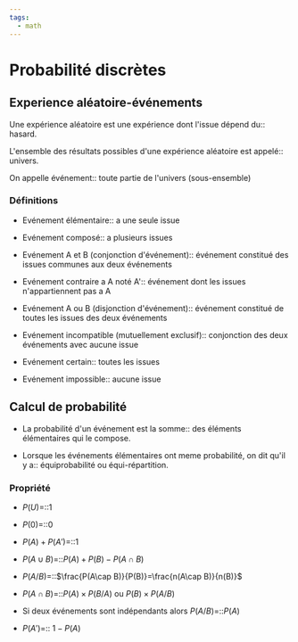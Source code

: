 ```yaml
---
tags:
  - math
---
```

# Probabilité discrètes
## Experience aléatoire-événements
Une expérience aléatoire est une expérience dont l'issue dépend du:: hasard.
<!--SR:!2023-09-30,4,270-->
L'ensemble des résultats possibles d'une expérience aléatoire est appelé:: univers.
<!--SR:!2023-09-30,4,270-->
On appelle événement:: toute partie de l'univers (sous-ensemble)
<!--SR:!2023-09-30,4,270-->

### Définitions
- Evénement élémentaire:: a une seule issue
<!--SR:!2023-09-30,4,270-->
- Evénement composé:: a plusieurs issues
<!--SR:!2023-09-30,4,270-->
- Evénement A et B (conjonction d'événement):: événement constitué des issues communes aux deux événements
<!--SR:!2023-09-30,4,270-->
- Evénement contraire a A noté A':: événement dont les issues n'appartiennent pas a A
<!--SR:!2023-09-27,1,230-->
- Evénement A ou B (disjonction d'événement):: événement constitué de toutes les issues des deux événements
<!--SR:!2023-09-30,4,270-->
- Evénement incompatible (mutuellement exclusif):: conjonction des deux événements avec aucune issue
<!--SR:!2023-09-30,4,270-->
- Evénement certain:: toutes les issues
<!--SR:!2023-09-30,4,270-->
- Evénement impossible:: aucune issue
<!--SR:!2023-09-30,4,270-->

## Calcul de probabilité
- La probabilité d'un événement est la somme:: des éléments élémentaires qui le compose.
<!--SR:!2023-09-30,4,270-->
- Lorsque les événements élémentaires ont meme probabilité, on dit qu'il y a:: équiprobabilité ou équi-répartition.
<!--SR:!2023-09-30,4,270-->

### Propriété
- $P(U)$=::1 
<!--SR:!2023-09-30,4,270-->
- $P(0)$=::0
<!--SR:!2023-09-30,4,270-->
- $P(A)+P(A')$=::1 
<!--SR:!2023-09-30,4,270-->
- $P(A\cup B)$=::$P(A)+P(B)-P(A\cap B)$
<!--SR:!2023-09-30,4,270-->
- $P(A/B)$=::$\frac{P(A\cap B)}{P(B)}=\frac{n(A\cap B)}{n(B)}$
<!--SR:!2023-09-30,4,270-->
- $P(A\cap B)$=::$P(A)\times P(B/A)$ ou $P(B)\times P(A/B)$
<!--SR:!2023-09-30,4,270-->
- Si deux événements sont indépendants alors $P(A/B)$=::$P(A)$
<!--SR:!2023-09-30,4,270-->
- $P(A')$=:: $1-P(A)$
<!--SR:!2023-09-30,4,270-->
